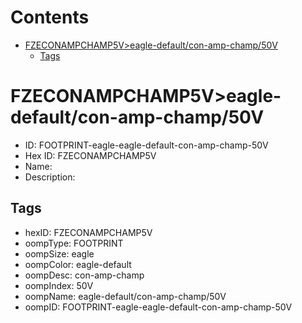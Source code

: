 



Contents
========

* [FZECONAMPCHAMP5V>eagle-default/con-amp-champ/50V](#fzeconampchamp5veagle-defaultcon-amp-champ50v)
	* [Tags](#tags)

# FZECONAMPCHAMP5V>eagle-default/con-amp-champ/50V

- ID: FOOTPRINT-eagle-eagle-default-con-amp-champ-50V
- Hex ID: FZECONAMPCHAMP5V
- Name: 
- Description: 

## Tags

- hexID: FZECONAMPCHAMP5V
- oompType: FOOTPRINT
- oompSize: eagle
- oompColor: eagle-default
- oompDesc: con-amp-champ
- oompIndex: 50V
- oompName: eagle-default/con-amp-champ/50V
- oompID: FOOTPRINT-eagle-eagle-default-con-amp-champ-50V
